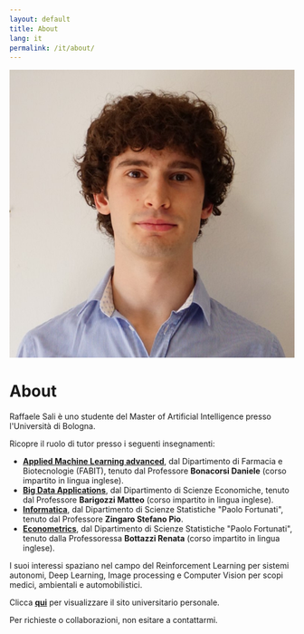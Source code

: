 ```yaml
---
layout: default
title: About
lang: it
permalink: /it/about/
---
```

<img src="/images/ProfilePic.JPG" 
     alt="Foto profilo"
     class="about-profile">

# About

Raffaele Sali è uno studente del Master of Artificial Intelligence presso l'Università di Bologna. 

Ricopre il ruolo di tutor presso i seguenti insegnamenti:
- [**Applied Machine Learning advanced**](https://www.unibo.it/it/studiare/insegnamenti-competenze-trasversali-moocs/insegnamenti/insegnamento/2024/455028), dal Dipartimento di Farmacia e Biotecnologie (FABIT), tenuto dal Professore **Bonacorsi Daniele** (corso impartito in lingua inglese).
- [**Big Data Applications**](https://www.unibo.it/it/studiare/insegnamenti-competenze-trasversali-moocs/insegnamenti/insegnamento/2024/468888), dal Dipartimento di Scienze Economiche, tenuto dal Professore **Barigozzi Matteo** (corso impartito in lingua inglese).
- [**Informatica**](https://www.unibo.it/it/studiare/insegnamenti-competenze-trasversali-moocs/insegnamenti/insegnamento/2024/403307), dal Dipartimento di Scienze Statistiche "Paolo Fortunati", tenuto dal Professore **Zingaro Stefano Pio**.
- [**Econometrics**](https://www.unibo.it/it/studiare/insegnamenti-competenze-trasversali-moocs/insegnamenti/insegnamento/2024/403286), dal Dipartimento di Scienze Statistiche "Paolo Fortunati", tenuto dalla Professoressa **Bottazzi Renata** (corso impartito in lingua inglese).

I suoi interessi spaziano nel campo del Reinforcement Learning per sistemi autonomi, Deep Learning, Image processing e Computer Vision per scopi medici, ambientali e automobilistici.

Clicca [**qui**](https://www.unibo.it/sitoweb/raffaele.sali2/) per visualizzare il sito universitario personale.

Per richieste o collaborazioni, non esitare a contattarmi.
